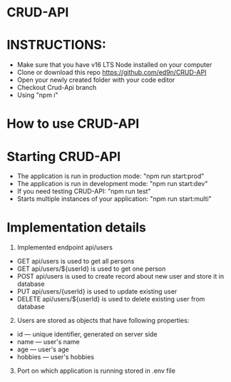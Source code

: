 # CRUD-API

# INSTRUCTIONS:

* Make sure that you have v16 LTS Node installed on your computer
* Clone or download this repo https://github.com/ed9n/CRUD-API
* Open your newly created folder with your code editor
* Checkout Crud-Api branch
* Using "npm i"

# How to use CRUD-API

# Starting CRUD-API

* The application is run in production mode: "npm run start:prod"
* The application is run in development mode: "npm run start:dev"
* If you need testing CRUD-API: "npm run test"
* Starts multiple instances of your application: "npm run start:multi"

# Implementation details

1. Implemented endpoint api/users
 * GET api/users is used to get all persons 
 * GET api/users/${userId} is used to get one person
 * POST api/users is used to create record about new user and store it in database
 * PUT api/users/{userId} is used to update existing user
 * DELETE api/users/${userId} is used to delete existing user from database

2. Users are stored as objects that have following properties:
 * id — unique identifier, generated on server side
 * name — user's name 
 * age — user's age 
 * hobbies — user's hobbies 

3. Port on which application is running stored in .env file

